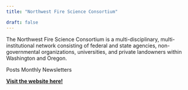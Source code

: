 ```yaml
---
title: "Northwest Fire Science Consortium"

draft: false
---
```


The Northwest Fire Science Consortium is a multi-disciplinary, multi-institutional network consisting of federal and state agencies, non-governmental organizations, universities, and private landowners within Washington and Oregon.

Posts Monthly Newsletters

[**Visit the website here!**](https://nwfirescience.org/newsletters)






